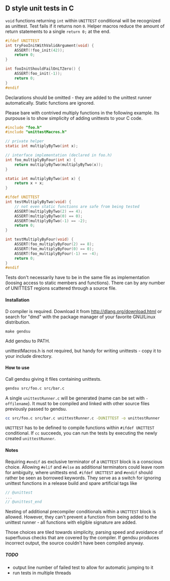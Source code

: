 ## D style unit tests in C
`void` functions returning `int` within `UNITTEST` conditional will be recognized as unittest.
Test fails if it returns non `0`. Helper macros reduce the amount of return statements
to a single `return 0;` at the end.
```C
#ifdef UNITTEST
int tryFooInitWithValidArgument(void) {
    ASSERT(!foo_init(42));
    return 0;
}

int fooInitShouldFailOnLTZero() {
    ASSERT(foo_init(-1));
    return 0;
}
#endif
```
Declarations should be omitted - they are added to the unittest runner automatically.
Static functions are ignored.

Please bare with contrived multiply functions in the following example.
Its purpouse is to show simplicity of adding unittests to your C code.
```C
#include "foo.h"
#include "unittestMacros.h"

// private helper
static int multiplyByTwo(int x);

// interface implementation (declared in foo.h)
int foo_multiplyByFour(int x) {
    return multiplyByTwo(multiplyByTwo(x));
}

static int multiplyByTwo(int x) {
    return x + x;
}

#ifdef UNITTEST
int testMultiplyByTwo(void) {
    // not even static functions are safe from being tested
    ASSERT(multiplyByTwo(2) == 4);
    ASSERT(multiplyByTwo(0) == 0);
    ASSERT(multiplyByTwo(-1) == -2);
    return 0;
}

int testMultiplyByFour(void) {
    ASSERT(foo_multiplyByFour(2) == 8);
    ASSERT(foo_multiplyByFour(0) == 0);
    ASSERT(foo_multiplyByFour(-1) == -4);
    return 0;
}
#endif
```
Tests don't necessarily have to be in the same file as implementation
(loosing access to static members and functions).
There can by any number of UNITTEST regions scattered through a source file.

#### Installation
D compiler is required.
Download it from
http://dlang.org/download.html
or search for "dmd" with the package manager of your favorite GNU/Linux distribution.
```make
make gendsu
```
Add gendsu to PATH.

unittestMacros.h is not required, but handy for writing unittests -
copy it to your include directory.

#### How to use
Call gendsu giving it files containing unittests.
```bash
gendsu src/foo.c src/bar.c
```
A single `unittestRunner.c` will be generated (name can be set with `-offilename`).
It must to be compiled and linked with other source files previously passed to gendsu.
```bash
cc src/foo.c src/bar.c unittestRunner.c -DUNITTEST -o unittestRunner
```
`UNITTEST` has to be defined to compile functions within `#ifdef UNITTEST` conditional.
If `cc` succeeds, you can run the tests by executing the newly created `unittestRunner`.

#### Notes
Requiring `#endif` as exclusive terminator of a `UNITTEST` block is a conscious choice.
Allowing `#elif` and `#else` as additional terminators could leave room for ambiguity,
where unittests end. `#ifdef UNITTEST` and `#endif` should rather be seen as borrowed
keywords. They serve as a switch for ignoring unittest functions in a release build
and spare artificial tags like
```C
// @unittest
...
// @unittest_end
```
Nesting of additional precompiler conditionals within a `UNITTEST` block is allowed.
However, they can't prevent a function from being added to the unittest runner - 
all functions with eligible signature are added.

Those choices are tiled towards simplicity, parsing speed
and avoidance of superfluous checks that are covered by the compiler.
If gendsu produces incorrect output, the source couldn't have been compiled anyway.

##### TODO
- output line number of failed test to allow for automatic jumping to it
- run tests in multiple threads
